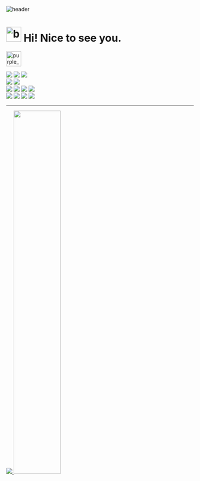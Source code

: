 ![header](https://capsule-render.vercel.app/api?type=Wave)

<h1><a href="https://emoji.gg/emoji/5306-black-sparkles"><img src="https://cdn3.emoji.gg/emojis/5306-black-sparkles.gif" width="40px" height="40px" alt="black_sparkles"></a> Hi! Nice to see you.</h1>

<a href="https://emoji.gg/emoji/8995-purple-fire-flames"><img src="https://cdn3.emoji.gg/emojis/8995-purple-fire-flames.gif" width="40px" height="40px" alt="purple_fire_flames"></a> </h3>
<div align=left> 
  <img src="https://img.shields.io/badge/java-007396?style=for-the-badge&logo=java&logoColor=white"> 
  
  <img src="https://img.shields.io/badge/C-A8B9CC?style=for-the-badge&logo=C%2B%2B&logoColor=white">
  <img src="https://img.shields.io/badge/python-3776AB?style=for-the-badge&logo=python&logoColor=white"> 
  <br>

  <img src="https://img.shields.io/badge/javascript-F7DF1E?style=for-the-badge&logo=javascript&logoColor=black"> 
  <img src="https://img.shields.io/badge/node.js-339933?style=for-the-badge&logo=Node.js&logoColor=white">
  <br>
  <img src="https://img.shields.io/badge/mysql-4479A1?style=for-the-badge&logo=mysql&logoColor=white"> 
  <img src="https://img.shields.io/badge/mariaDB-003545?style=for-the-badge&logo=mariaDB&logoColor=white"> 
  <img src="https://img.shields.io/badge/spring-6DB33F?style=for-the-badge&logo=spring&logoColor=white"> 
    <img src="https://img.shields.io/badge/springboot-6DB33F?style=for-the-badge&logo=springboot&logoColor=white">
  <br>
     <img src="https://img.shields.io/badge/linux-FCC624?style=for-the-badge&logo=linux&logoColor=black"> 
          <img src="https://img.shields.io/badge/kali linux-557C94?style=for-the-badge&logo=kalilinux&logoColor=black">
  <img src="https://img.shields.io/badge/github-181717?style=for-the-badge&logo=github&logoColor=white">
  <img src="https://img.shields.io/badge/git-F05032?style=for-the-badge&logo=git&logoColor=white">
  <br>
</div>
<hr>
<a href="s">
  <img src="https://github-readme-stats.vercel.app/api/top-langs/?username=1anminJ&exclude_repo=dkssud8150.github.io&layout=compact" />
</a>
<a href="s">
  <img src="https://github-readme-stats.vercel.app/api?username=1anminJ&show_icons=true" width="50%" />
</a>
